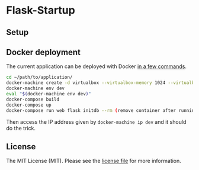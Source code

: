 ﻿# Flask-Startup

## Setup

## Docker deployment

The current application can be deployed with Docker [in a few commands](https://realpython.com/blog/python/dockerizing-flask-with-compose-and-machine-from-localhost-to-the-cloud/).

```sh
cd ~/path/to/application/
docker-machine create -d virtualbox --virtualbox-memory 1024 --virtualbox-cpu-count 1 dev
docker-machine env dev
eval "$(docker-machine env dev)"
docker-compose build
docker-compose up
docker-compose run web flask initdb --rm (remove container after running one off command)
```

Then access the IP address given by `docker-machine ip dev` and it should do the trick.

## License

The MIT License (MIT). Please see the [license file](LICENSE) for more information.
